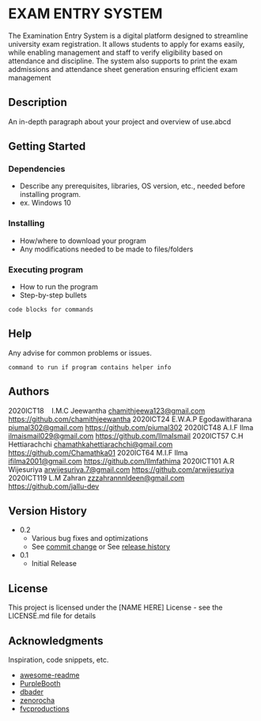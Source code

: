 # EXAM ENTRY SYSTEM

The Examination Entry System is a digital platform designed to streamline university exam registration. It allows students to apply for exams easily, while enabling management and staff to verify eligibility based on attendance and discipline. The system also supports to print the exam addmissions and attendance sheet generation ensuring efficient exam management

## Description

An in-depth paragraph about your project and overview of use.abcd

## Getting Started

### Dependencies

- Describe any prerequisites, libraries, OS version, etc., needed before installing program.
- ex. Windows 10

### Installing

- How/where to download your program
- Any modifications needed to be made to files/folders

### Executing program

- How to run the program
- Step-by-step bullets

```
code blocks for commands
```

## Help

Any advise for common problems or issues.

```
command to run if program contains helper info
```

## Authors

2020ICT18 &nbsp;&nbsp;     I.M.C Jeewantha         chamithjeewa123@gmail.com            https://github.com/chamithjeewantha
2020ICT24      E.W.A.P Egodawitharana  piumal302@gmail.com                  https://github.com/piumal302
2020ICT48      A.I.F Ilma              ilmaismail029@gmail.com              https://github.com/IlmaIsmail
2020ICT57      C.H Hettiarachchi       chamathkahettiarachchi@gmail.com     https://github.com/Chamathka01
2020ICT64      M.I.F Ilma              ifilma2001@gmail.com                 https://github.com/Ilmfathima
2020ICT101     A.R Wijesuriya          arwijesuriya.7@gmail.com             https://github.com/arwijesuriya
2020ICT119     L.M Zahran              zzzahrannnldeen@gmail.com            https://github.com/jallu-dev

## Version History

- 0.2
  - Various bug fixes and optimizations
  - See [commit change]() or See [release history]()
- 0.1
  - Initial Release

## License

This project is licensed under the [NAME HERE] License - see the LICENSE.md file for details

## Acknowledgments

Inspiration, code snippets, etc.

- [awesome-readme](https://github.com/matiassingers/awesome-readme)
- [PurpleBooth](https://gist.github.com/PurpleBooth/109311bb0361f32d87a2)
- [dbader](https://github.com/dbader/readme-template)
- [zenorocha](https://gist.github.com/zenorocha/4526327)
- [fvcproductions](https://gist.github.com/fvcproductions/1bfc2d4aecb01a834b46)
